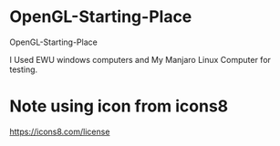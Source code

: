 # OpenGL-Starting-Place
OpenGL-Starting-Place

I Used EWU windows computers and My Manjaro Linux Computer for testing.

# Note using icon from icons8
https://icons8.com/license
